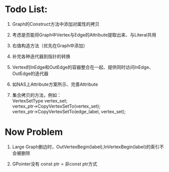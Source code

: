 # Todo List:
1.	Graph的Construct方法中添加对属性的拷贝

2.	考虑是否能将Graph中Vertex与Edge的Attribute提取出来、与Literal共用

3.	右值构造方法（优先在Graph中添加）

4.	补完各种迭代器到指针的转换

5.	Vertex的InEdge和OutEdge的容器整合在一起、提供同时访问InEdge、OutEdge的迭代器

6.	如NAS上Attribute方案所示、完善Attribute

7.	集合拷贝的方法，例如：  
	VertexSetType vertex_set;   
	vertex_ptr->CopyVertexSetTo(vertex_set);   
	vertex_ptr->CopyVertexSetTo(edge_label, vertex_set); 


# Now Problem

1. Large Graph删边时，OutVertexBegin(label),InVertexBegin(label)的索引不会被删除

2. GPointer没有 const ptr = 非const ptr方式

